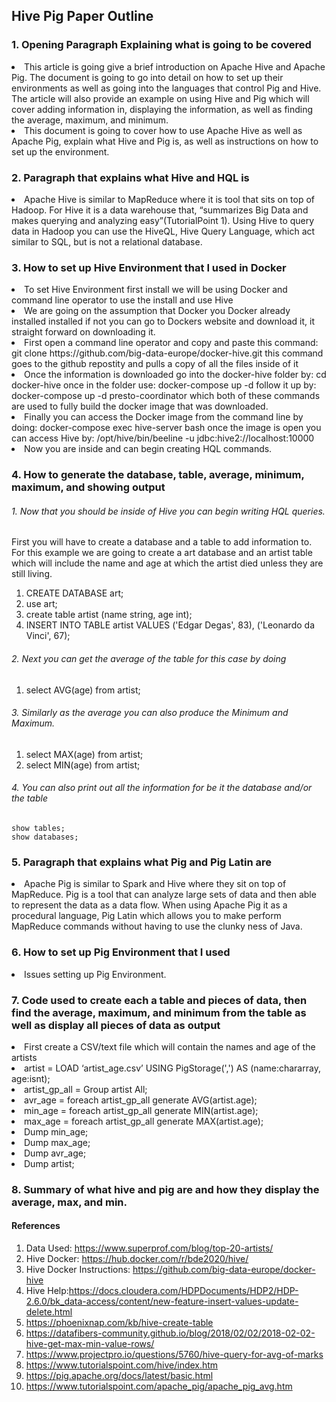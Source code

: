 ## Hive Pig Paper Outline

### 1. Opening Paragraph Explaining what is going to be covered
<li> This article is going give a brief introduction on Apache Hive and Apache Pig. The document is going to go into detail on how to set up their environments as well as going into the languages that control Pig and Hive. The article will also provide an example on using Hive and Pig which will cover adding information in, displaying the information, as well as finding the average, maximum, and minimum. </li>
<li> This document is going to cover how to use Apache Hive as well as Apache Pig, explain what Hive and Pig is, as well as instructions on how to set up the environment.</li>

### 2. Paragraph that explains what Hive and HQL is
<li> Apache Hive is similar to MapReduce where it is tool that sits on top of Hadoop. For Hive it is a data warehouse that, “summarizes Big Data and makes querying and analyzing easy”(TutorialPoint 1). Using Hive to query data in Hadoop you can use the HiveQL, Hive Query Language, which act similar to SQL, but is not a relational database. </li>

### 3. How to set up Hive Environment that I used in Docker
<li> To set Hive Environment first install we will be using Docker and command line operator to use the install and use Hive </li>
<li> We are going on the assumption that Docker you Docker already installed installed if not you can go to Dockers website and download it, it straight forward on downloading it.</li>
<li> First open a command line operator and copy and paste this command: 
  git clone https://github.com/big-data-europe/docker-hive.git 
  this command goes to the github repostity and pulls a copy of all the files inside of it</li>
<li> Once the information is downloaded go into the docker-hive folder by:
  cd docker-hive
  once in the folder use: 
  docker-compose up -d 
  follow it up by: 
  docker-compose up -d presto-coordinator 
  which both of these commands are used to fully build the docker image that was downloaded. </li>
<li> Finally you can access the Docker image from the command line by doing:
  docker-compose exec hive-server bash 
  once the image is open you can access Hive by: 
  /opt/hive/bin/beeline -u jdbc:hive2://localhost:10000</li>
<li> Now you are inside and can begin creating HQL commands. </li>
  
### 4. How to generate the database, table, average, minimum, maximum, and showing output
###### 1. Now that you should be inside of Hive you can begin writing HQL queries.
First you will have to create a database and a table to add information to. For this example we are going to create a art database and an artist table which will include the name and age at which the artist died unless they are still living. 
1. CREATE DATABASE art;
2. use art;
3. create table artist (name string, age int);
4. INSERT INTO TABLE artist VALUES ('Edgar Degas', 83), ('Leonardo da Vinci', 67);
###### 2. Next you can get the average of the table for this case by doing
1. select AVG(age) from artist; 
###### 3. Similarly as the average you can also produce the Minimum and Maximum.
1. select MAX(age) from artist; 
2. select MIN(age) from artist; 
###### 4. You can also print out all the information for be it the database and/or the table
```
show tables;
show databases;
```
### 5. Paragraph that explains what Pig and Pig Latin are
<li> Apache Pig is similar to Spark and Hive where they sit on top of MapReduce. Pig is a tool that can analyze large sets of data and then able to represent the data as a data flow. When using Apache Pig it as a procedural language, Pig Latin which allows you to make perform MapReduce commands without having to use the clunky ness of Java. </li>

### 6. How to set up Pig Environment that I used
<li> Issues setting up Pig Environment.</li>

### 7. Code used to create each a table and pieces of data, then find the average, maximum, and minimum from the table as well as display all pieces of data as output
<li> First create a CSV/text file which will contain the names and age of the artists </li>
<li> artist = LOAD ‘artist_age.csv’ USING PigStorage(',') AS (name:chararray, age:isnt); </li>
<li> artist_gp_all = Group artist All; </li>
<li> avr_age = foreach artist_gp_all generate AVG(artist.age); </li>
<li> min_age = foreach artist_gp_all generate MIN(artist.age); </li>
<li> max_age = foreach artist_gp_all generate MAX(artist.age); </li>
<li> Dump min_age; </li>
<li> Dump max_age; </li>
<li> Dump avr_age; </li>
<li> Dump artist; </li>

### 8. Summary of what hive and pig are and how they display the average, max, and min. 

#### References
1. Data Used: https://www.superprof.com/blog/top-20-artists/
2. Hive Docker: https://hub.docker.com/r/bde2020/hive/
3. Hive Docker Instructions: https://github.com/big-data-europe/docker-hive
4. Hive Help:https://docs.cloudera.com/HDPDocuments/HDP2/HDP-2.6.0/bk_data-access/content/new-feature-insert-values-update-delete.html
5. https://phoenixnap.com/kb/hive-create-table
6. https://datafibers-community.github.io/blog/2018/02/02/2018-02-02-hive-get-max-min-value-rows/
7. https://www.projectpro.io/questions/5760/hive-query-for-avg-of-marks
8. https://www.tutorialspoint.com/hive/index.htm
9. https://pig.apache.org/docs/latest/basic.html
10. https://www.tutorialspoint.com/apache_pig/apache_pig_avg.htm
